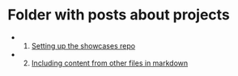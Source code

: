 # Folder with posts about projects

- 1. [Setting up the showcases repo](1.md)
- 2. [Including content from other files in markdown](2.md)

